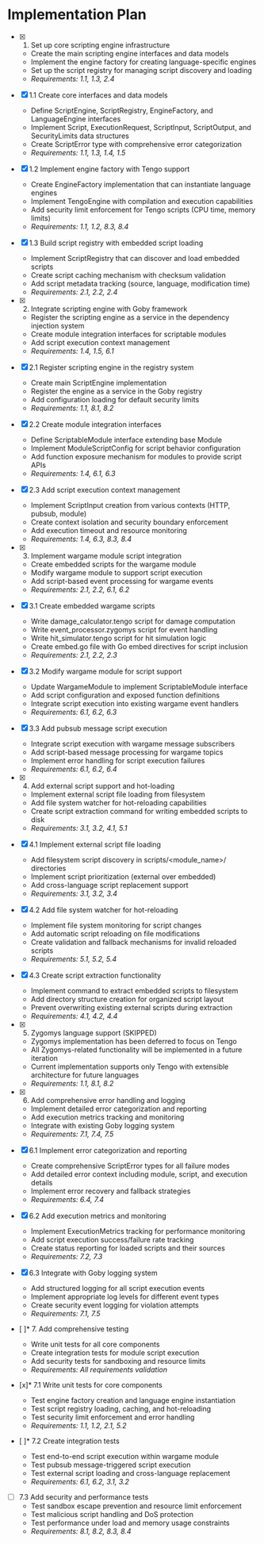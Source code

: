 # Implementation Plan

- [x] 1. Set up core scripting engine infrastructure

  - Create the main scripting engine interfaces and data models
  - Implement the engine factory for creating language-specific engines
  - Set up the script registry for managing script discovery and loading
  - _Requirements: 1.1, 1.3, 2.4_

- [x] 1.1 Create core interfaces and data models

  - Define ScriptEngine, ScriptRegistry, EngineFactory, and LanguageEngine interfaces
  - Implement Script, ExecutionRequest, ScriptInput, ScriptOutput, and SecurityLimits data structures
  - Create ScriptError type with comprehensive error categorization
  - _Requirements: 1.1, 1.3, 1.4, 1.5_

- [x] 1.2 Implement engine factory with Tengo support

  - Create EngineFactory implementation that can instantiate language engines
  - Implement TengoEngine with compilation and execution capabilities
  - Add security limit enforcement for Tengo scripts (CPU time, memory limits)
  - _Requirements: 1.1, 1.2, 8.3, 8.4_

- [x] 1.3 Build script registry with embedded script loading

  - Implement ScriptRegistry that can discover and load embedded scripts
  - Create script caching mechanism with checksum validation
  - Add script metadata tracking (source, language, modification time)
  - _Requirements: 2.1, 2.2, 2.4_

- [x] 2. Integrate scripting engine with Goby framework

  - Register the scripting engine as a service in the dependency injection system
  - Create module integration interfaces for scriptable modules
  - Add script execution context management
  - _Requirements: 1.4, 1.5, 6.1_

- [x] 2.1 Register scripting engine in the registry system

  - Create main ScriptEngine implementation
  - Register the engine as a service in the Goby registry
  - Add configuration loading for default security limits
  - _Requirements: 1.1, 8.1, 8.2_

- [x] 2.2 Create module integration interfaces

  - Define ScriptableModule interface extending base Module
  - Implement ModuleScriptConfig for script behavior configuration
  - Add function exposure mechanism for modules to provide script APIs
  - _Requirements: 1.4, 6.1, 6.3_

- [x] 2.3 Add script execution context management

  - Implement ScriptInput creation from various contexts (HTTP, pubsub, module)
  - Create context isolation and security boundary enforcement
  - Add execution timeout and resource monitoring
  - _Requirements: 1.4, 6.3, 8.3, 8.4_

- [x] 3. Implement wargame module script integration

  - Create embedded scripts for the wargame module
  - Modify wargame module to support script execution
  - Add script-based event processing for wargame events
  - _Requirements: 2.1, 2.2, 6.1, 6.2_

- [x] 3.1 Create embedded wargame scripts

  - Write damage_calculator.tengo script for damage computation
  - Write event_processor.zygomys script for event handling
  - Write hit_simulator.tengo script for hit simulation logic
  - Create embed.go file with Go embed directives for script inclusion
  - _Requirements: 2.1, 2.2, 2.3_

- [x] 3.2 Modify wargame module for script support

  - Update WargameModule to implement ScriptableModule interface
  - Add script configuration and exposed function definitions
  - Integrate script execution into existing wargame event handlers
  - _Requirements: 6.1, 6.2, 6.3_

- [x] 3.3 Add pubsub message script execution

  - Integrate script execution with wargame message subscribers
  - Add script-based message processing for wargame topics
  - Implement error handling for script execution failures
  - _Requirements: 6.1, 6.2, 6.4_

- [x] 4. Add external script support and hot-loading

  - Implement external script file loading from filesystem
  - Add file system watcher for hot-reloading capabilities
  - Create script extraction command for writing embedded scripts to disk
  - _Requirements: 3.1, 3.2, 4.1, 5.1_

- [x] 4.1 Implement external script file loading

  - Add filesystem script discovery in scripts/<module_name>/ directories
  - Implement script prioritization (external over embedded)
  - Add cross-language script replacement support
  - _Requirements: 3.1, 3.2, 3.4_

- [x] 4.2 Add file system watcher for hot-reloading

  - Implement file system monitoring for script changes
  - Add automatic script reloading on file modifications
  - Create validation and fallback mechanisms for invalid reloaded scripts
  - _Requirements: 5.1, 5.2, 5.4_

- [x] 4.3 Create script extraction functionality

  - Implement command to extract embedded scripts to filesystem
  - Add directory structure creation for organized script layout
  - Prevent overwriting existing external scripts during extraction
  - _Requirements: 4.1, 4.2, 4.4_

- [x] 5. Zygomys language support (SKIPPED)

  - Zygomys implementation has been deferred to focus on Tengo
  - All Zygomys-related functionality will be implemented in a future iteration
  - Current implementation supports only Tengo with extensible architecture for future languages
  - _Requirements: 1.1, 8.1, 8.2_

- [x] 6. Add comprehensive error handling and logging

  - Implement detailed error categorization and reporting
  - Add execution metrics tracking and monitoring
  - Integrate with existing Goby logging system
  - _Requirements: 7.1, 7.4, 7.5_

- [x] 6.1 Implement error categorization and reporting

  - Create comprehensive ScriptError types for all failure modes
  - Add detailed error context including module, script, and execution details
  - Implement error recovery and fallback strategies
  - _Requirements: 6.4, 7.4_

- [x] 6.2 Add execution metrics and monitoring

  - Implement ExecutionMetrics tracking for performance monitoring
  - Add script execution success/failure rate tracking
  - Create status reporting for loaded scripts and their sources
  - _Requirements: 7.2, 7.3_

- [x] 6.3 Integrate with Goby logging system

  - Add structured logging for all script execution events
  - Implement appropriate log levels for different event types
  - Create security event logging for violation attempts
  - _Requirements: 7.1, 7.5_

- [ ]\* 7. Add comprehensive testing

  - Write unit tests for all core components
  - Create integration tests for module script execution
  - Add security tests for sandboxing and resource limits
  - _Requirements: All requirements validation_

- [x]\* 7.1 Write unit tests for core components

  - Test engine factory creation and language engine instantiation
  - Test script registry loading, caching, and hot-reloading
  - Test security limit enforcement and error handling
  - _Requirements: 1.1, 1.2, 2.1, 5.2_

- [ ]\* 7.2 Create integration tests

  - Test end-to-end script execution within wargame module
  - Test pubsub message-triggered script execution
  - Test external script loading and cross-language replacement
  - _Requirements: 6.1, 6.2, 3.1, 3.2_

- [ ] 7.3 Add security and performance tests
  - Test sandbox escape prevention and resource limit enforcement
  - Test malicious script handling and DoS protection
  - Test performance under load and memory usage constraints
  - _Requirements: 8.1, 8.2, 8.3, 8.4_
